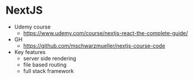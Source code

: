 # NextJS

* Udemy course
    * https://www.udemy.com/course/nextjs-react-the-complete-guide/
* GH
    * https://github.com/mschwarzmueller/nextjs-course-code
* Key features
    * server side rendering
    * file based routing
    * full stack framework